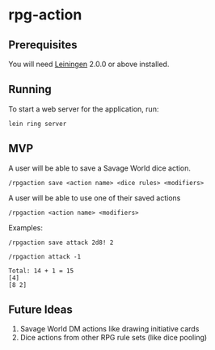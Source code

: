 # rpg-action

## Prerequisites

You will need [Leiningen][] 2.0.0 or above installed.

[leiningen]: https://github.com/technomancy/leiningen

## Running

To start a web server for the application, run:

    lein ring server

## MVP

A user will be able to save a Savage World dice action.

```
/rpgaction save <action name> <dice rules> <modifiers>
```

A user will be able to use one of their saved actions

```
/rpgaction <action name> <modifiers>
```

Examples:

```
/rpgaction save attack 2d8! 2
```

```
/rpgaction attack -1

Total: 14 + 1 = 15
[4]
[8 2]
```

## Future Ideas

1) Savage World DM actions like drawing initiative cards
2) Dice actions from other RPG rule sets (like dice pooling)
